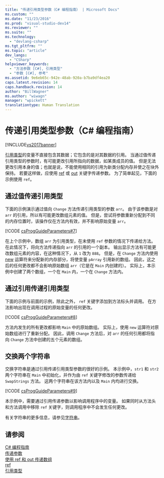 ```yaml
---
title: "传递引用类型参数（C# 编程指南） | Microsoft Docs"
ms.custom: ""
ms.date: "11/23/2016"
ms.prod: "visual-studio-dev14"
ms.reviewer: ""
ms.suite: ""
ms.technology: 
  - "devlang-csharp"
ms.tgt_pltfrm: ""
ms.topic: "article"
dev_langs: 
  - "CSharp"
helpviewer_keywords: 
  - "方法参数 [C#], 引用类型"
  - "参数 [C#], 参考"
ms.assetid: 9e6eb65c-942e-48ab-920a-b7ba9df4ea20
caps.latest.revision: 14
caps.handback.revision: 14
author: "BillWagner"
ms.author: "wiwagn"
manager: "wpickett"
translationtype: Human Translation
---
```

# 传递引用类型参数（C# 编程指南）
[!INCLUDE[vs2017banner](../../../csharp/includes/vs2017banner.md)]

[引用类型](../../../csharp/language-reference/keywords/reference-types.md)的变量不直接包含其数据；它包含的是对其数据的引用。  当通过值传递引用类型的参数时，有可能更改引用所指向的数据，如某类成员的值。  但是无法更改引用本身的值；也就是说，不能使用相同的引用为新类分配内存并使之在块外保持。  若要这样做，应使用 [ref](../../../csharp/language-reference/keywords/ref.md) 或 [out](../../../csharp/language-reference/keywords/out.md) 关键字传递参数。  为了简单起见，下面的示例使用 `ref`。  
  
## 通过值传递引用类型  
 下面的示例演示通过值向 `Change` 方法传递引用类型的参数 `arr`。  由于该参数是对 `arr` 的引用，所以有可能更改数组元素的值。  但是，尝试将参数重新分配到不同的内存位置时，该操作仅在方法内有效，并不影响原始变量 `arr`。  
  
 [!CODE [csProgGuideParameters#7](../CodeSnippet/VS_Snippets_VBCSharp/csProgGuideParameters#7)]  
  
 在上个示例中，数组 `arr` 为引用类型，在未使用 `ref` 参数的情况下传递给方法。  在此情况下，将向方法传递指向 `arr` 的引用的一个副本。  输出显示方法有可能更改数组元素的内容，在这种情况下，从 `1` 改为 `888`。  但是，在 `Change` 方法内使用 [new](../../../csharp/language-reference/keywords/new.md) 运算符来分配新的内存部分，将使变量 `pArray` 引用新的数组。  因此，这之后的任何更改都不会影响原始数组 `arr`（它是在 `Main` 内创建的）。  实际上，本示例中创建了两个数组，一个在 `Main` 内，一个在 `Change` 方法内。  
  
## 通过引用传递引用类型  
 下面的示例与前面的示例，除此之外， `ref` 关键字添加到方法标头并调用。  在方法影响出现在调用过程的原始变量的任何更改。  
  
 [!CODE [csProgGuideParameters#8](../CodeSnippet/VS_Snippets_VBCSharp/csProgGuideParameters#8)]  
  
 方法内发生的所有更改都影响 `Main` 中的原始数组。  实际上，使用 `new` 运算符对原始数组进行了重新分配。  因此，调用 `Change` 方法后，对 `arr` 的任何引用都将指向 `Change` 方法中创建的五个元素的数组。  
  
## 交换两个字符串  
 交换字符串是通过引用传递引用类型参数的很好的示例。  本示例中，`str1` 和 `str2` 两个字符串在 `Main` 中初始化，并作为由 `ref` 关键字修改的参数传递给 `SwapStrings` 方法。  这两个字符串在该方法内以及 `Main` 内均进行交换。  
  
 [!CODE [csProgGuideParameters#9](../CodeSnippet/VS_Snippets_VBCSharp/csProgGuideParameters#9)]  
  
 本示例中，需要通过引用传递参数以影响调用程序中的变量。  如果同时从方法头和方法调用中移除 `ref` 关键字，则调用程序中不会发生任何更改。  
  
 有关字符串的更多信息，请参见[字符串](../../../csharp/language-reference/keywords/string.md)。  
  
## 请参阅  
 [C\# 编程指南](../../../csharp/programming-guide/index.md)   
 [传递参数](../../../csharp/programming-guide/classes-and-structs/passing-parameters.md)   
 [使用 ref 和 out 传递数组](../../../csharp/programming-guide/arrays/passing-arrays-using-ref-and-out.md)   
 [ref](../../../csharp/language-reference/keywords/ref.md)   
 [引用类型](../../../csharp/language-reference/keywords/reference-types.md)